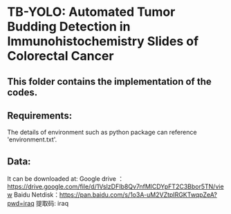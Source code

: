 # TB-YOLO: Automated Tumor Budding Detection in Immunohistochemistry Slides of Colorectal Cancer

## This folder contains the implementation of the codes.

## Requirements:
The details of environment such as python package can reference 'environment.txt'.

## Data:
It can be downloaded at: 
Google drive ：https://drive.google.com/file/d/1VsIzDFIb8Qv7nfMlCDYpFT2C3Bbor5TN/view
Baidu Netdisk：https://pan.baidu.com/s/1o3A-uM2VZtpIRGKTwqpZeA?pwd=iraq 提取码: iraq

